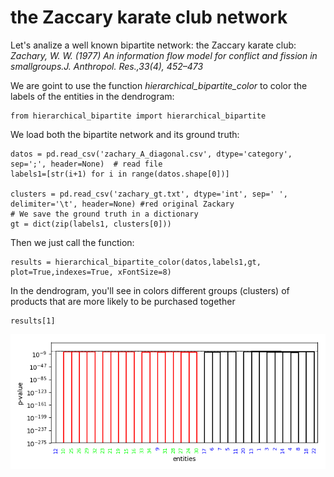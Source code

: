 # the Zaccary karate club network

Let's analize a well known bipartite network: the Zaccary karate club: *Zachary, W. W. (1977) An information flow model for conflict and fission in smallgroups.J. Anthropol. Res.,33(4), 452–473*

We are goint to use the function *hierarchical_bipartite_color* to color the labels of the entities in the dendrogram:

    from hierarchical_bipartite import hierarchical_bipartite
       
We load both the bipartite network and its ground truth:

    datos = pd.read_csv('zachary_A_diagonal.csv', dtype='category', sep=';', header=None)  # read file 
    labels1=[str(i+1) for i in range(datos.shape[0])]

    clusters = pd.read_csv('zachary_gt.txt', dtype='int', sep=' ', delimiter='\t', header=None) #red original Zackary
    # We save the ground truth in a dictionary
    gt = dict(zip(labels1, clusters[0])) 

Then we just call the function:

    results = hierarchical_bipartite_color(datos,labels1,gt, plot=True,indexes=True, xFontSize=8)


In the dendrogram, you'll see in colors different groups (clusters) of products that are more likely to be purchased together
	
    results[1]
![ZKC_dendro](ZKC_dendro.png?raw=true "Title")
